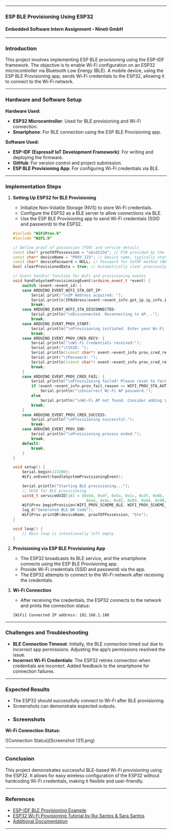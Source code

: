 

---

### ESP BLE Provisioning Using ESP32
#### Embedded Software Intern Assignment - Nineti GmbH

---

### Introduction
This project involves implementing ESP BLE provisioning using the ESP-IDF framework. The objective is to enable Wi-Fi configuration on an ESP32 microcontroller via Bluetooth Low Energy (BLE). A mobile device, using the ESP BLE Provisioning app, sends Wi-Fi credentials to the ESP32, allowing it to connect to the Wi-Fi network.

---

### Hardware and Software Setup

**Hardware Used:**
- **ESP32 Microcontroller**: Used for BLE provisioning and Wi-Fi connection.
- **Smartphone**: For BLE connection using the ESP BLE Provisioning app.

**Software Used:**
- **ESP-IDF (Espressif IoT Development Framework)**: For writing and deploying the firmware.
- **GitHub**: For version control and project submission.
- **ESP BLE Provisioning App**: For configuring Wi-Fi credentials via BLE.

---

### Implementation Steps

1. **Setting Up ESP32 for BLE Provisioning**
   - Initialize Non-Volatile Storage (NVS) to store Wi-Fi credentials.
   - Configure the ESP32 as a BLE server to allow connections via BLE.
   - Use the ESP BLE Provisioning app to send Wi-Fi credentials (SSID and password) to the ESP32.

   ```cpp
   #include "WiFiProv.h"
   #include "WiFi.h"

   // Define proof of possession (PIN) and service details
   const char* proofOfPossession = "abcd1234"; // PIN provided by the device, entered by user in the app
   const char* deviceName = "PROV_123"; // Device name, typically starting with "Prov_"
   const char* devicePassword = NULL; // Password for SofAP method (NULL means no password required)
   bool clearProvisionedData = true; // Automatically clear previously provisioned data when true

   // Event handler function for WiFi and provisioning events
   void handleSystemProvisioningEvent(arduino_event_t *event) {
       switch (event->event_id) {
       case ARDUINO_EVENT_WIFI_STA_GOT_IP:
           Serial.print("\nIP Address acquired: ");
           Serial.println(IPAddress(event->event_info.got_ip.ip_info.ip.addr));
           break;
       case ARDUINO_EVENT_WIFI_STA_DISCONNECTED:
           Serial.println("\nDisconnected. Reconnecting to AP...");
           break;
       case ARDUINO_EVENT_PROV_START:
           Serial.println("\nProvisioning initiated. Enter your Wi-Fi credentials using the smartphone app.");
           break;
       case ARDUINO_EVENT_PROV_CRED_RECV: {
           Serial.println("\nWi-Fi credentials received:");
           Serial.print("\tSSID: ");
           Serial.println((const char*) event->event_info.prov_cred_recv.ssid);
           Serial.print("\tPassword: ");
           Serial.println((const char*) event->event_info.prov_cred_recv.password);
           break;
       }
       case ARDUINO_EVENT_PROV_CRED_FAIL: {
           Serial.println("\nProvisioning failed! Please reset to factory settings and try again.");
           if (event->event_info.prov_fail_reason == WIFI_PROV_STA_AUTH_ERROR)
               Serial.println("\nIncorrect Wi-Fi AP password.");
           else
               Serial.println("\nWi-Fi AP not found. Consider adding \"nvs_flash_erase()\" before beginProvision().");
           break;
       }
       case ARDUINO_EVENT_PROV_CRED_SUCCESS:
           Serial.println("\nProvisioning successful.");
           break;
       case ARDUINO_EVENT_PROV_END:
           Serial.println("\nProvisioning process ended.");
           break;
       default:
           break;
       }
   }

   void setup() {
       Serial.begin(115200);
       WiFi.onEvent(handleSystemProvisioningEvent);

       Serial.println("Starting BLE provisioning...");
       // UUID for BLE provisioning
       uint8_t serviceUUID[16] = {0xb4, 0xdf, 0x5a, 0x1c, 0x3f, 0x6b, 0xf4, 0xbf,
                                   0xea, 0x4a, 0x82, 0x03, 0x04, 0x90, 0x1a, 0x02 };
       WiFiProv.beginProvision(WIFI_PROV_SCHEME_BLE, WIFI_PROV_SCHEME_HANDLER_FREE_BTDM, WIFI_PROV_SECURITY_1, proofOfPossession, deviceName, devicePassword, serviceUUID, clearProvisionedData);
       log_d("Generated BLE QR Code");
       WiFiProv.printQR(deviceName, proofOfPossession, "ble");
   }

   void loop() {
       // Main loop is intentionally left empty
   }
   ```

2. **Provisioning via ESP BLE Provisioning App**
   - The ESP32 broadcasts its BLE service, and the smartphone connects using the ESP BLE Provisioning app.
   - Provide Wi-Fi credentials (SSID and password) via the app.
   - The ESP32 attempts to connect to the Wi-Fi network after receiving the credentials.

3. **Wi-Fi Connection**
   - After receiving the credentials, the ESP32 connects to the network and prints the connection status:

   ```
   [WiFi] Connected IP address: 192.168.1.100
   ```

---

### Challenges and Troubleshooting
- **BLE Connection Timeout**: Initially, the BLE connection timed out due to incorrect app permissions. Adjusting the app’s permissions resolved the issue.
- **Incorrect Wi-Fi Credentials**: The ESP32 retries connection when credentials are incorrect. Added feedback to the smartphone for connection failures.

---

### Expected Results
- The ESP32 should successfully connect to Wi-Fi after BLE provisioning.
- Screenshots can demonstrate expected outputs.
- ### Screenshots



**Wi-Fi Connection Status:**

![Connection Status](Screenshot (31).png)


---

### Conclusion
This project demonstrates successful BLE-based Wi-Fi provisioning using the ESP32. It allows for easy wireless configuration of the ESP32 without hardcoding Wi-Fi credentials, making it flexible and user-friendly.

---

### References
- [ESP-IDF BLE Provisioning Example](https://github.com/espressif/esp-idf/tree/master/examples/provisioning)
- [ESP32 Wi-Fi Provisioning Tutorial by Rui Santos & Sara Santos](https://RandomNerdTutorials.com/esp32-wi-fi-provisioning-ble-arduino/)
- [Additional Documentation](https://github.com/espressif/arduino-esp32/tree/master/libraries/WiFiProv/examples/WiFiProv)

---


